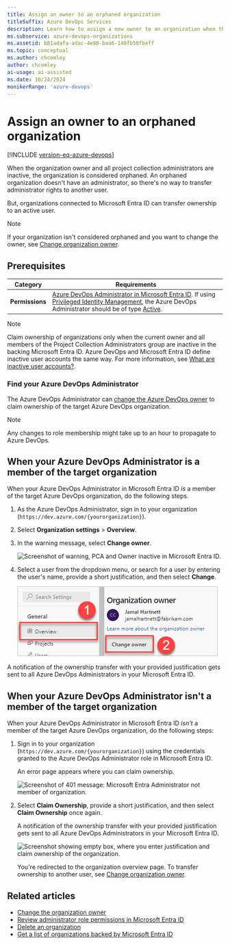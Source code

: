 ```yaml
---
title: Assign an owner to an orphaned organization
titleSuffix: Azure DevOps Services
description: Learn how to assign a new owner to an organization when the current owner's inactive.
ms.subservice: azure-devops-organizations
ms.assetid: b81adafa-adac-4e80-baa6-140fb58fbeff
ms.topic: conceptual
ms.author: chcomley
author: chcomley
ai-usage: ai-assisted
ms.date: 10/24/2024
monikerRange: 'azure-devops'
---
```


# Assign an owner to an orphaned organization

[!INCLUDE [version-eq-azure-devops](../../includes/version-eq-azure-devops.md)]

When the organization owner and all project collection administrators are inactive, the organization is considered orphaned. An orphaned organization doesn't have an administrator, so there's no way to transfer administrator rights to another user.

But, organizations connected to Microsoft Entra ID can transfer ownership to an active user.

> [!NOTE]
> If your organization isn't considered orphaned and you want to change the owner, see [Change organization owner](change-organization-ownership.md).

## Prerequisites

| Category | Requirements |
|--------------|-------------|
|**Permissions**|[Azure DevOps Administrator in Microsoft Entra ID](../security/look-up-azure-devops-administrator.md). If using [Privileged Identity Management](/azure/active-directory/privileged-identity-management/pim-configure?msclkid=303229fdc6c111ecaf0f666b2dd9cd6f), the Azure DevOps Administrator should be of type [Active](/azure/active-directory/privileged-identity-management/pim-how-to-add-role-to-user?msclkid=5cdc55f5c6c011eca737e344cbe17b42).|

> [!NOTE]
> Claim ownership of organizations only when the current owner and all members of the Project Collection Administrators group are inactive in the backing Microsoft Entra ID. Azure DevOps and Microsoft Entra ID define inactive user accounts the same way. For more information, see [What are inactive user accounts?](/azure/active-directory/reports-monitoring/howto-manage-inactive-user-accounts).

### Find your Azure DevOps Administrator

The Azure DevOps Administrator can [change the Azure DevOps owner](change-organization-ownership.md) to claim ownership of the target Azure DevOps organization. 

> [!NOTE]
> Any changes to role membership might take up to an hour to propagate to Azure DevOps.  

## When your Azure DevOps Administrator is a member of the target organization

When your Azure DevOps Administrator in Microsoft Entra ID *is* a member of the target Azure DevOps organization, do the following steps.

1. As the Azure DevOps Administrator, sign in to your organization (```https://dev.azure.com/{yourorganization}```).

2. Select **Organization settings** > **Overview**.

3. In the warning message, select **Change owner**.

    ![Screenshot of warning, PCA and Owner inactive in Microsoft Entra ID.](media/change-organization-ownership/warning-message-change-owner.png)

4. Select a user from the dropdown menu, or search for a user by entering the user's name, provide a short justification, and then select **Change**.

    ![Screenshot of button highlighted by red box, Change owner.](media/change-organization-ownership/change-organization-owner.png)

A notification of the ownership transfer with your provided justification gets sent to all Azure DevOps Administrators in your Microsoft Entra ID.

## When your Azure DevOps Administrator isn't a member of the target organization

When your Azure DevOps Administrator in Microsoft Entra ID *isn't* a member of the target Azure DevOps organization, do the following steps:

1. Sign in to your organization (```https://dev.azure.com/{yourorganization}```) using the credentials granted to the Azure DevOps Administrator role in Microsoft Entra ID.
    
    An error page appears where you can claim ownership.

    ![Screenshot of 401 message: Microsoft Entra Administrator not member of organization.](media/change-organization-ownership/error-message-administrator-not-member-of-organization.png)

2. Select **Claim Ownership**, provide a short justification, and then select **Claim Ownership** once again. 
   
    A notification of the ownership transfer with your provided justification gets sent to all Azure DevOps Administrators in your Microsoft Entra ID.

   ![Screenshot showing empty box, where you enter justification and claim ownership of the organization.](media/change-organization-ownership/claim-ownership.png)

   You're redirected to the organization overview page. To transfer ownership to another user, see [Change organization owner](change-organization-ownership.md).

## Related articles

- [Change the organization owner](change-organization-ownership.md)
- [Review administrator role permissions in Microsoft Entra ID](/azure/active-directory/users-groups-roles/directory-assign-admin-roles)
- [Delete an organization](delete-your-organization.md)
- [Get a list of organizations backed by Microsoft Entra ID](get-list-of-organizations-connected-to-microsoft-entra-id.md)
